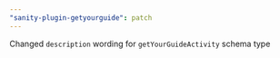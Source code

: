 ```yaml
---
"sanity-plugin-getyourguide": patch
---
```


Changed `description` wording for `getYourGuideActivity` schema type
